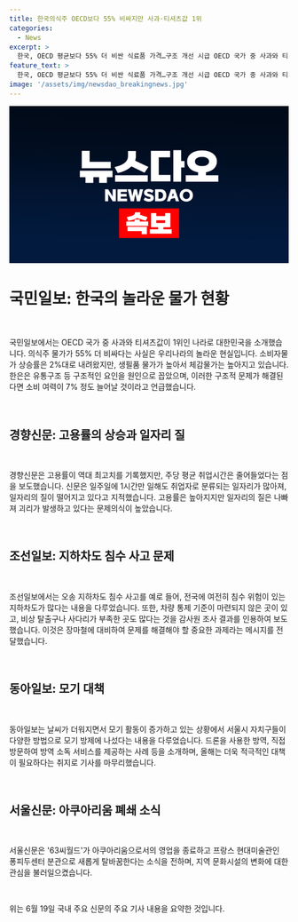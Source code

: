 ```yaml
---
title: 한국의식주 OECD보다 55% 비싸지만 사과·티셔츠값 1위
categories:
  - News
excerpt: >
  한국, OECD 평균보다 55% 더 비싼 식료품 가격…구조 개선 시급 OECD 국가 중 사과와 티셔츠 값이 1위인 나라, 놀랍게도 대한민국입니다. 의식주 물가는 OECD 평균보다 55% 더 비쌌으며, 특히 의류와 식료품이 더 비싼 편입니다. 이에 한은은 유통구조 등 구조적인 요인을 원인으로 꼽았으며, 구조 개선으로 소비 여력이 7% 증가할 것으로 전망되고 있습니다. 고용률 70% 달성도 일자리의 질이 문제로 지적되며, 일자리의 질을 개선해야 한다는 전문가 조언도 함께 전해졌습니다.
feature_text: >
  한국, OECD 평균보다 55% 더 비싼 식료품 가격…구조 개선 시급 OECD 국가 중 사과와 티셔츠 값이 1위인 나라, 놀랍게도 대한민국입니다. 의식주 물가는 OECD 평균보다 55% 더 비쌌으며, 특히 의류와 식료품이 더 비싼 편입니다. 이에 한은은 유통구조 등 구조적인 요인을 원인으로 꼽았으며, 구조 개선으로 소비 여력이 7% 증가할 것으로 전망되고 있습니다. 고용률 70% 달성도 일자리의 질이 문제로 지적되며, 일자리의 질을 개선해야 한다는 전문가 조언도 함께 전해졌습니다.
image: '/assets/img/newsdao_breakingnews.jpg'
---
```


<p><img src="/assets/img/newsdao_breakingnews.jpg" alt="firstkoreanews 속보" /></p>

<h1 data-ke-size="size32">국민일보: 한국의 놀라운 물가 현황</h1>

<p data-ke-size="size16">&nbsp;</p>

<p>국민일보에서는 OECD 국가 중 사과와 티셔츠값이 1위인 나라로 대한민국을 소개했습니다. 의식주 물가가 55% 더 비싸다는 사실은 우리나라의 놀라운 현실입니다. 소비자물가 상승률은 2%대로 내려왔지만, 생필품 물가가 높아서 체감물가는 높아지고 있습니다. 한은은 유통구조 등 구조적인 요인을 원인으로 꼽았으며, 이러한 구조적 문제가 해결된다면 소비 여력이 7% 정도 늘어날 것이라고 언급했습니다.</p>

<p data-ke-size="size16">&nbsp;</p>

<h2 data-ke-size="size26">경향신문: 고용률의 상승과 일자리 질</h2>

<p data-ke-size="size16">&nbsp;</p>

<p>경향신문은 고용률이 역대 최고치를 기록했지만, 주당 평균 취업시간은 줄어들었다는 점을 보도했습니다. 신문은 일주일에 1시간만 일해도 취업자로 분류되는 일자리가 많아져, 일자리의 질이 떨어지고 있다고 지적했습니다. 고용률은 높아지지만 일자리의 질은 나빠져 괴리가 발생하고 있다는 문제의식이 높았습니다.</p>

<p data-ke-size="size16">&nbsp;</p>

<h2 data-ke-size="size26">조선일보: 지하차도 침수 사고 문제</h2>

<p data-ke-size="size16">&nbsp;</p>

<p>조선일보에서는 오송 지하차도 침수 사고를 예로 들어, 전국에 여전히 침수 위험이 있는 지하차도가 많다는 내용을 다루었습니다. 또한, 차량 통제 기준이 마련되지 않은 곳이 있고, 비상 탈출구나 사다리가 부족한 곳도 많다는 것을 감사원 조사 결과를 인용하여 보도했습니다. 이것은 장마철에 대비하여 문제를 해결해야 할 중요한 과제라는 메시지를 전달했습니다.</p>

<p data-ke-size="size16">&nbsp;</p>

<h2 data-ke-size="size26">동아일보: 모기 대책</h2>

<p data-ke-size="size16">&nbsp;</p>

<p>동아일보는 날씨가 더워지면서 모기 활동이 증가하고 있는 상황에서 서울시 자치구들이 다양한 방법으로 모기 방제에 나섰다는 내용을 다루었습니다. 드론을 사용한 방역, 직접 방문하여 방역 소독 서비스를 제공하는 사례 등을 소개하며, 올해는 더욱 적극적인 대책이 필요하다는 취지로 기사를 마무리했습니다.</p>

<p data-ke-size="size16">&nbsp;</p>

<h2 data-ke-size="size26">서울신문: 아쿠아리움 폐쇄 소식</h2>

<p data-ke-size="size16">&nbsp;</p>

<p>서울신문은 '63씨월드'가 아쿠아리움으로서의 영업을 종료하고 프랑스 현대미술관인 퐁피두센터 분관으로 새롭게 탈바꿈한다는 소식을 전하며, 지역 문화시설의 변화에 대한 관심을 불러일으켰습니다.</p>

<p data-ke-size="size16">&nbsp;</p>

<p>위는 6월 19일 국내 주요 신문의 주요 기사 내용을 요약한 것입니다.</p>

